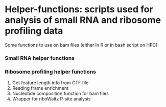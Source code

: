 # Helper-functions: scripts used for analysis of small RNA and ribosome profiling data 
Some functions to use on bam files (either in R or in bash script on HPC)

### Small RNA helper functions

### Ribosome profiling helper functions
1. Get feature length info from GTF file
2. Reading frame enrichment
3. Nucleotide composition function for bam files
4. Wrapper for riboWaltz P-site analysis
